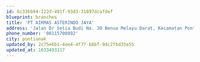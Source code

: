 ```yaml
---
id: 6c33bb94-122d-491f-93d3-31897dcafdef
blueprint: branches
title: 'PT AIRMAS ASTERINDO JAYA'
address: 'Jalan Dr Setia Budi No. 30 Benua Melayu Darat, Kecamatan Pontianak Selatan, Kota Pontianak, Kalimantan Barat'
phone_number: '08115700892'
city: pontianak
updated_by: 2c75e6b1-4ee4-4f77-b8bf-9dc2fbd35e55
updated_at: 1633493117
---
```

